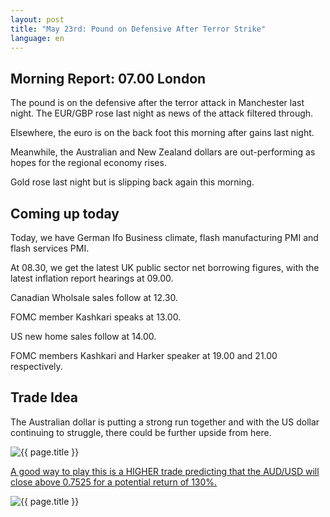 ```yaml
---
layout: post
title: "May 23rd: Pound on Defensive After Terror Strike"
language: en
---
```

## Morning Report: 07.00 London

The pound is on the defensive after the terror attack in Manchester last night. The EUR/GBP rose last night as news of the attack filtered through. 

Elsewhere, the euro is on the back foot this morning after gains last night. 

Meanwhile, the Australian and New Zealand dollars are out-performing as hopes for the regional economy rises. 

Gold rose last night but is slipping back again this morning. 

## Coming up today

Today, we have German Ifo Business climate, flash manufacturing PMI and flash services PMI. 

At 08.30, we get the latest UK public sector net borrowing figures, with the latest inflation report hearings at 09.00. 

Canadian Wholsale sales follow at 12.30. 

FOMC member Kashkari speaks at 13.00. 

US new home sales follow at 14.00. 

FOMC members Kashkari and Harker speaker at 19.00 and 21.00 respectively. 

## Trade Idea

The Australian dollar is putting a strong run together and with the US dollar continuing to struggle, there could be further upside from here.


<img class="post-image" src="{{ site.url }}/images/2017-05-23_07-46-46.jpg" alt="{{ page.title }}" title="{{ page.title }}">

<a href="%LINK%%?currency=GBP&market=forex&underlying=frxAUDUSD&formname=higherlower&duration_amount=14&duration_units=d&amount=10&amount_type=payout&expiry_type=duration&barrier=0.7525" target="_blank">A good way to play this is a HIGHER trade predicting that the AUD/USD will close above 0.7525 for a potential return of 130%.</a>

<img class="post-image" src="{{ site.url }}/images/2017-05-23_07-47-37.jpg" alt="{{ page.title }}" title="{{ page.title }}">